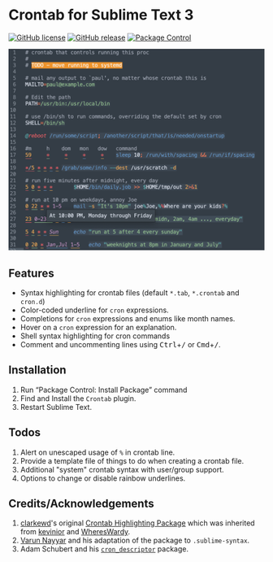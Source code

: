 # Crontab for Sublime Text 3

[![GitHub license](https://img.shields.io/github/license/michaelblyons/SublimeSyntax-Crontab.svg)](https://github.com/michaelblyons/SublimeSyntax-Crontab/blob/master/LICENSE)
[![GitHub release](https://img.shields.io/github/release/michaelblyons/SublimeSyntax-Crontab.svg)](https://GitHub.com/michaelblyons/SublimeSyntax-Crontab/releases/)
[![Package Control](https://packagecontrol.herokuapp.com/downloads/Crontab.svg?style=flat-square)](https://packagecontrol.io/packages/Crontab)

![Example screenshot][screenshot]

## Features

- Syntax highlighting for crontab files (default `*.tab`, `*.crontab` and `cron.d`)
- Color-coded underline for `cron` expressions.
- Completions for `cron` expressions and enums like month names.
- Hover on a `cron` expression for an explanation.
- Shell syntax highlighting for cron commands
- Comment and uncommenting lines using <kbd>Ctrl</kbd>+<kbd>/</kbd> or <kbd>Cmd</kbd>+<kbd>/</kbd>.

## Installation

1. Run “Package Control: Install Package” command
2. Find and Install the `Crontab` plugin.
3. Restart Sublime Text.

## Todos

1. Alert on unescaped usage of `%` in crontab line.
2. Provide a template file of things to do when creating a crontab file.
3. Additional "system" crontab syntax with user/group support.
4. Options to change or disable rainbow underlines.

## Credits/Acknowledgements

1. [clarkewd][]'s original [Crontab Highlighting Package][clarkewd-cron] which was inherited from [kevinior][] and [WheresWardy][].
2. [Varun Nayyar][nayyarv] and his adaptation of the package to `.sublime-syntax`.
3. Adam Schubert and his [`cron_descriptor`][cron_descriptor] package.

[screenshot]: screenshot.png
[clarkewd]: https://github.com/clarkewd
[clarkewd-cron]: https://github.com/clarkewd/SublimeCrontab
[kevinior]: https://github.com/kevinior
[whereswardy]: https://github.com/WheresWardy
[nayyarv]: https://github.com/nayyarv
[cron_descriptor]: https://github.com/Salamek/cron-descriptor
